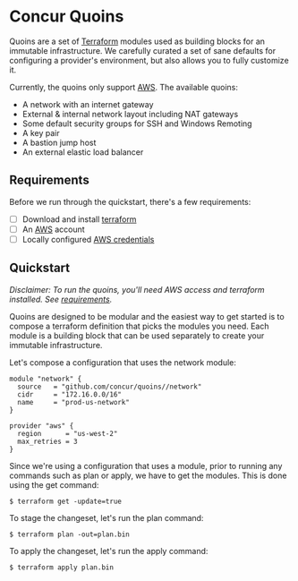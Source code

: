 # Concur Quoins

Quoins are a set of [Terraform][terraform] modules used as building blocks for
an immutable infrastructure. We carefully curated a set of sane defaults for
configuring a provider's environment, but also allows you to fully customize it.

Currently, the quoins only support [AWS][aws]. The available quoins:

- A network with an internet gateway
- External & internal network layout including NAT gateways
- Some default security groups for SSH and Windows Remoting
- A key pair
- A bastion jump host
- An external elastic load balancer

[terraform]: https://www.terraform.io/
[aws]: https://aws.amazon.com/

## Requirements

Before we run through the quickstart, there's a few requirements:

- [ ] Download and install [terraform][terraform-install]
- [ ] An [AWS][aws] account
- [ ] Locally configured [AWS credentials][aws-credentials]

[terraform-install]: https://www.terraform.io/intro/getting-started/install.html
[aws-credentials]: http://docs.aws.amazon.com/cli/latest/userguide/cli-chap-getting-started.html#cli-quick-configuration

## Quickstart

_Disclaimer: To run the quoins, you'll need AWS access and terraform
installed. See [requirements](#requirements)._

Quoins are designed to be modular and the easiest way to get started is to
compose a terraform definition that picks the modules you need. Each module is
a building block that can be used separately to create your immutable
infrastructure.

Let's compose a configuration that uses the network module:

```hcl
module "network" {
  source   = "github.com/concur/quoins//network"
  cidr     = "172.16.0.0/16"
  name     = "prod-us-network"
}

provider "aws" {
  region      = "us-west-2"
  max_retries = 3
}
```

Since we're using a configuration that uses a module, prior to running any
commands such as plan or apply, we have to get the modules. This is done using
the get command:

    $ terraform get -update=true

To stage the changeset, let's run the plan command:

    $ terraform plan -out=plan.bin

To apply the changeset, let's run the apply command:

    $ terraform apply plan.bin
